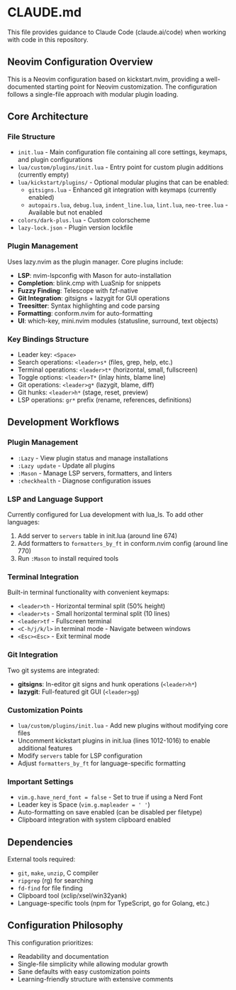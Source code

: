 # CLAUDE.md

This file provides guidance to Claude Code (claude.ai/code) when working with code in this repository.

## Neovim Configuration Overview

This is a Neovim configuration based on kickstart.nvim, providing a well-documented starting point for Neovim customization. The configuration follows a single-file approach with modular plugin loading.

## Core Architecture

### File Structure
- `init.lua` - Main configuration file containing all core settings, keymaps, and plugin configurations
- `lua/custom/plugins/init.lua` - Entry point for custom plugin additions (currently empty)
- `lua/kickstart/plugins/` - Optional modular plugins that can be enabled:
  - `gitsigns.lua` - Enhanced git integration with keymaps (currently enabled)
  - `autopairs.lua`, `debug.lua`, `indent_line.lua`, `lint.lua`, `neo-tree.lua` - Available but not enabled
- `colors/dark-plus.lua` - Custom colorscheme
- `lazy-lock.json` - Plugin version lockfile

### Plugin Management
Uses lazy.nvim as the plugin manager. Core plugins include:
- **LSP**: nvim-lspconfig with Mason for auto-installation
- **Completion**: blink.cmp with LuaSnip for snippets
- **Fuzzy Finding**: Telescope with fzf-native
- **Git Integration**: gitsigns + lazygit for GUI operations
- **Treesitter**: Syntax highlighting and code parsing
- **Formatting**: conform.nvim for auto-formatting
- **UI**: which-key, mini.nvim modules (statusline, surround, text objects)

### Key Bindings Structure
- Leader key: `<Space>`
- Search operations: `<leader>s*` (files, grep, help, etc.)
- Terminal operations: `<leader>t*` (horizontal, small, fullscreen)
- Toggle options: `<leader>T*` (inlay hints, blame line)
- Git operations: `<leader>g*` (lazygit, blame, diff)
- Git hunks: `<leader>h*` (stage, reset, preview)
- LSP operations: `gr*` prefix (rename, references, definitions)

## Development Workflows

### Plugin Management
- `:Lazy` - View plugin status and manage installations
- `:Lazy update` - Update all plugins
- `:Mason` - Manage LSP servers, formatters, and linters
- `:checkhealth` - Diagnose configuration issues

### LSP and Language Support
Currently configured for Lua development with lua_ls. To add other languages:
1. Add server to `servers` table in init.lua (around line 674)
2. Add formatters to `formatters_by_ft` in conform.nvim config (around line 770)
3. Run `:Mason` to install required tools

### Terminal Integration
Built-in terminal functionality with convenient keymaps:
- `<leader>th` - Horizontal terminal split (50% height)
- `<leader>ts` - Small horizontal terminal split (10 lines)
- `<leader>tf` - Fullscreen terminal
- `<C-h/j/k/l>` in terminal mode - Navigate between windows
- `<Esc><Esc>` - Exit terminal mode

### Git Integration
Two git systems are integrated:
- **gitsigns**: In-editor git signs and hunk operations (`<leader>h*`)
- **lazygit**: Full-featured git GUI (`<leader>gg`)

### Customization Points
- `lua/custom/plugins/init.lua` - Add new plugins without modifying core files
- Uncomment kickstart plugins in init.lua (lines 1012-1016) to enable additional features
- Modify `servers` table for LSP configuration
- Adjust `formatters_by_ft` for language-specific formatting

### Important Settings
- `vim.g.have_nerd_font = false` - Set to true if using a Nerd Font
- Leader key is Space (`vim.g.mapleader = ' '`)
- Auto-formatting on save enabled (can be disabled per filetype)
- Clipboard integration with system clipboard enabled

## Dependencies

External tools required:
- `git`, `make`, `unzip`, C compiler
- `ripgrep` (rg) for searching
- `fd-find` for file finding
- Clipboard tool (xclip/xsel/win32yank)
- Language-specific tools (npm for TypeScript, go for Golang, etc.)

## Configuration Philosophy

This configuration prioritizes:
- Readability and documentation
- Single-file simplicity while allowing modular growth  
- Sane defaults with easy customization points
- Learning-friendly structure with extensive comments